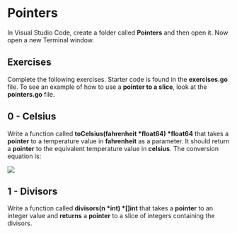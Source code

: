 # Pointers

In Visual Studio Code, create a folder called **Pointers** and then open it. Now open a new Terminal window. 

## Exercises

Complete the following exercises.  Starter code is found in the **exercises.go** file.  To see an example of how to use a **pointer to a slice**, look at the **pointers.go** file.

## 0 - Celsius

Write a function called **toCelsius(fahrenheit \*float64) \*float64** that takes a **pointer** to a temperature value in **fahrenheit** as a parameter.  It should return a **pointer** to the equivalent temperature value in **celsius**.  The conversion equation is:

<img src="https://render.githubusercontent.com/render/math?math=C = \frac{5}{9}(F-32)} = -1">

## 1 - Divisors

Write a function called **divisors(n \*int) \*[]int** that takes a **pointer** to an integer value and **returns** a **pointer** to a slice of integers containing the divisors.
